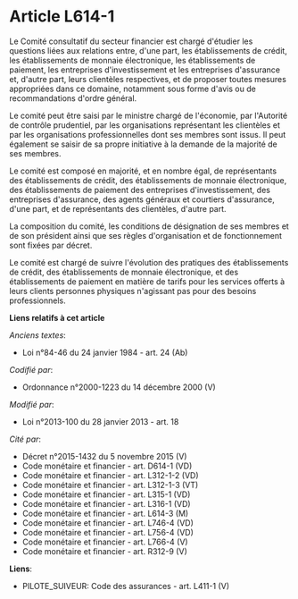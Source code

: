 # Article L614-1

Le Comité consultatif du secteur financier est chargé d'étudier les questions liées aux relations entre, d'une part, les
établissements de crédit, les établissements de monnaie électronique, les établissements de paiement, les entreprises
d'investissement et les entreprises d'assurance et, d'autre part, leurs clientèles respectives, et de proposer toutes mesures
appropriées dans ce domaine, notamment sous forme d'avis ou de recommandations d'ordre général.

Le comité peut être saisi par le ministre chargé de l'économie, par l'Autorité de contrôle prudentiel, par les organisations
représentant les clientèles et par les organisations professionnelles dont ses membres sont issus. Il peut également se
saisir de sa propre initiative à la demande de la majorité de ses membres.

Le comité est composé en majorité, et en nombre égal, de représentants des établissements de crédit, des établissements de
monnaie électronique, des établissements de paiement des entreprises d'investissement, des entreprises d'assurance, des
agents généraux et courtiers d'assurance, d'une part, et de représentants des clientèles, d'autre part.

La composition du comité, les conditions de désignation de ses membres et de son président ainsi que ses règles
d'organisation et de fonctionnement sont fixées par décret.

Le comité est chargé de suivre l'évolution des pratiques des établissements de crédit, des établissements de monnaie
électronique, et des établissements de paiement en matière de tarifs pour les services offerts à leurs clients personnes
physiques n'agissant pas pour des besoins professionnels.

**Liens relatifs à cet article**

_Anciens textes_:

  - Loi n°84-46 du 24 janvier 1984 - art. 24 (Ab)

_Codifié par_:

  - Ordonnance n°2000-1223 du 14 décembre 2000 (V)

_Modifié par_:

  - Loi n°2013-100 du 28 janvier 2013 - art. 18

_Cité par_:

  - Décret n°2015-1432 du 5 novembre 2015 (V)
  - Code monétaire et financier - art. D614-1 (VD)
  - Code monétaire et financier - art. L312-1-2 (VD)
  - Code monétaire et financier - art. L312-1-3 (VT)
  - Code monétaire et financier - art. L315-1 (VD)
  - Code monétaire et financier - art. L316-1 (VD)
  - Code monétaire et financier - art. L614-3 (M)
  - Code monétaire et financier - art. L746-4 (VD)
  - Code monétaire et financier - art. L756-4 (VD)
  - Code monétaire et financier - art. L766-4 (V)
  - Code monétaire et financier - art. R312-9 (V)

**Liens**:

  - PILOTE_SUIVEUR: Code des assurances - art. L411-1 (V)
